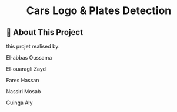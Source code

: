 <div align="center">
  <h1 id="top" align="center"> Cars Logo & Plates Detection</h1></div>

<h2 id="about-the-repository-and-author"> 👋 About This Project</h2>
<p>this projet realised by:</p>
<p>El-abbas Oussama </p>
<p>El-ouaragli Zayd </p>
<p>Fares Hassan </p>
<p>Nassiri Mosab </p>
<p>Guinga Aly </p>

